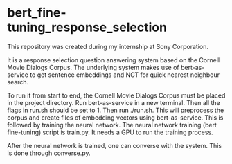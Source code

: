 # bert_fine-tuning_response_selection

This repository was created during my internship at Sony Corporation. 

It is a response selection question answering system based on the Cornell Movie Dialogs Corpus. The underlying system makes use of bert-as-service to get sentence embeddings and NGT for quick nearest neighbour search.

To run it from start to end, the Cornell Movie Dialogs Corpus must be placed in the project directory. Run bert-as-service in a new terminal. Then all the flags in run.sh should be set to 1. Then run ./run.sh. This will preprocess the corpus and create files of embedding vectors using bert-as-service. This is followed by training the neural network. The neural network training (bert fine-tuning) script is train.py. It needs a GPU to run the training process.

After the neural network is trained, one can converse with the system. This is done through converse.py.
